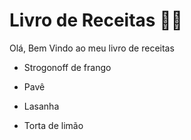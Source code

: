 # Livro de Receitas :man_cook:

Olá, Bem Vindo ao meu livro de receitas

- Strogonoff de frango

- Pavê
- Lasanha
- Torta de limão 
